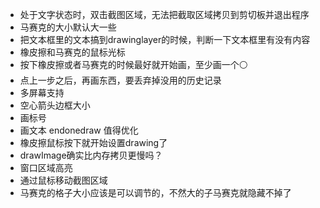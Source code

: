 - 处于文字状态时，双击截图区域，无法把截取区域拷贝到剪切板并退出程序
- 马赛克的大小默认大一些
- 把文本框里的文本搞到drawinglayer的时候，判断一下文本框里有没有内容
- 橡皮擦和马赛克的鼠标光标
- 按下橡皮擦或者马赛克的时候最好就开始画，至少画一个⚪
- 点上一步之后，再画东西，要丢弃掉没用的历史记录
- 多屏幕支持
- 空心箭头边框大小
- 画标号
- 画文本 endonedraw 值得优化
- 橡皮擦鼠标按下就开始设置drawing了
- drawImage确实比内存拷贝更慢吗？
- 窗口区域高亮
- 通过鼠标移动截图区域
- 马赛克的格子大小应该是可以调节的，不然大的子马赛克就隐藏不掉了

